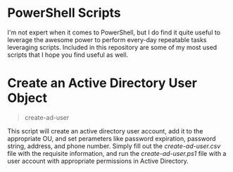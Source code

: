 # PowerShell Scripts

I'm not expert when it comes to PowerShell, but I do find it quite useful to leverage the awesome power to perform every-day repeatable tasks leveraging scripts.  Included in this repository are some of my most used scripts that I hope you find useful as well.

# Create an Active Directory User Object

> create-ad-user

This script will create an active directory user account, add it to the appropriate OU, and set perameters like password expiration, password string, address, and phone number.  Simply fill out the *create-ad-user.csv* file with the requisite information, and run the *create-ad-user.ps1* file with a user account with appropriate permissions in Active Directory.
